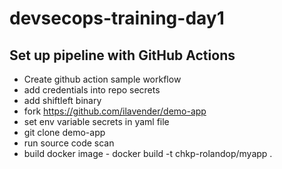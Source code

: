 # devsecops-training-day1

## Set up pipeline with GitHub Actions

- Create github action sample workflow
- add credentials into repo secrets
- add shiftleft binary
- fork https://github.com/ilavender/demo-app
- set env variable secrets in yaml file
- git clone demo-app
- run source code scan
- build docker image - docker build -t chkp-rolandop/myapp .
